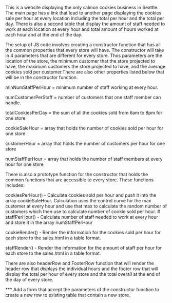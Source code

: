 This is a website displaying the only salmon cookies business in Seattle. The main page has a link that lead to another page displaying the cookies sale per hour at every location including the total per hour and the total per day. There is also a second table that display the amount of staff needed to work at each location at every hour and total amount of hours worked at each hour and at the end of the day.

The setup of JS code involves creating a constructor function that has all the common properties that every store will have. The constructor will take in 4 parameters that are different for every store. Thos parameters are the location of the store, the minimum customer that the store projected to have, the maximum customers the store projected to have, and the average cookies sold per customer.There are also other properties listed below that will be in the constructor function. 

minNumStaffPerHour = minimum number of staff working at every hour.

numCustomerPerStaff = number of customers that one staff member can handle.

totalCookiesPerDay = the sum of all the cookies sold from 6am to 8pm for one store

cookieSaleHour = array that holds the number of cookies sold per hour for one store

customerHour = array that holds the number of customers per hour for one store

numStaffPerHour = array that holds the number of staff members at every hour for one store

There is also a prototype function for the constructor that holds the common functions that are accessible to every store. These functions includes: 

cookiesPerHour() - Calculate cookies sold per hour and push it into the array cookieSaleHour. Calculation uses the control curve for the max customer at every hour and use that max to calculate the random number of customers which then use to calculate number of cookie sold per hour. # staffPerHour() -  Calculate number of staff needed to work at every hour and store it in the array numStaffPerHour

cookieRender() - Render the information for the cookies sold per hour for each store to the sales.html in a table format. 

staffRender() - Render the information for the amount of staff per hour for each store to the sales.html in a table format.

There are also headerRow and FooterRow function that will render the header row that displays the individual hours and the footer row that will display the total per hour of every store and the total overall at the end of the day of every store. 

*** Add a form that accept the parameters of the constructor function to create a new row to existing table that contain a new store. 